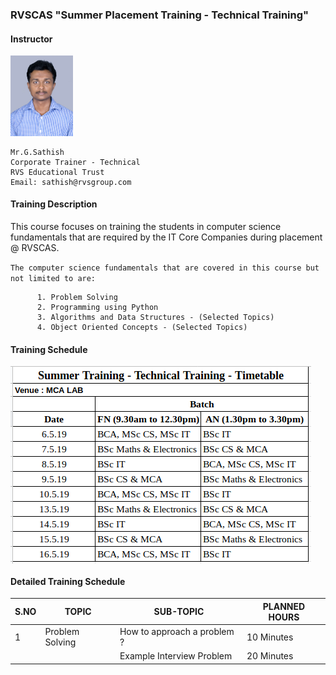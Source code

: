 ### RVSCAS "Summer Placement Training - Technical Training"  

#### Instructor    
   <img src="https://github.com/sathishnotes/rvscas/raw/master/DSC_7028%20pp.jpg" alt="sathish" width="100"/>       
        
    Mr.G.Sathish   
    Corporate Trainer - Technical     
    RVS Educational Trust   
    Email: sathish@rvsgroup.com         

#### Training Description

This course focuses on training the students in computer science fundamentals that are required by the IT Core Companies during placement @ RVSCAS.  
  
`The computer science fundamentals that are covered in this course but not limited to are:`

          1. Problem Solving
          2. Programming using Python
          3. Algorithms and Data Structures - (Selected Topics)
          4. Object Oriented Concepts - (Selected Topics)

#### Training Schedule

<img src="https://github.com/sathishnotes/rvscas/raw/master/timetable.png" alt="timetable" align="middle"/>  
  

#### Detailed Training Schedule

S.NO | TOPIC | SUB-TOPIC | PLANNED HOURS
-----| ----- | --------- | -------------
1    | Problem Solving | How to approach a problem ? | 10 Minutes
     |  | Example Interview Problem | 20 Minutes
